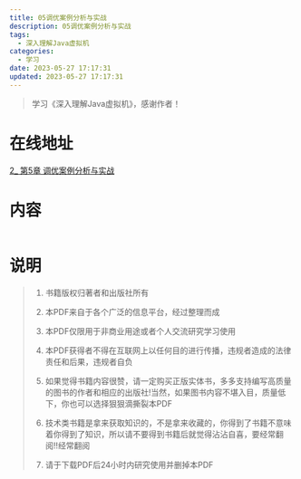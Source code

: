 ```yaml
---
title: 05调优案例分析与实战
description: 05调优案例分析与实战
tags:
  - 深入理解Java虚拟机
categories:
  - 学习
date: 2023-05-27 17:17:31
updated: 2023-05-27 17:17:31
---
```


> 学习《深入理解Java虚拟机》，感谢作者！

# 在线地址

<a target="_blank" href="/myjs/pdfjs/web/viewer.html?file=https://raw.githubusercontent.com/lwmfjc/files/main/pdfs/work/jvm/understanding_the_jvm/2_ 第5章 调优案例分析与实战.pdf">2_ 第5章 调优案例分析与实战</a>

# 内容

<iframe src='/myjs/pdfjs/web/viewer.html?file=https://raw.githubusercontent.com/lwmfjc/files/main/pdfs/work/jvm/understanding_the_jvm/2_ 第5章 调优案例分析与实战.pdf' marginwidth="0" frameborder="no" scrolling="no"  style="padding: 0;width:100%;height: 0px;width: 0px;" ></iframe>

# 说明

> 1. 书籍版权归著者和出版社所有
> 2. 本PDF来自于各个广泛的信息平台，经过整理而成
>
> 3. 本PDF仅限用于非商业用途或者个人交流研究学习使用
> 4. 本PDF获得者不得在互联网上以任何目的进行传播，违规者造成的法律责任和后果，违规者自负
> 5. 如果觉得书籍内容很赞，请一定购买正版实体书，多多支持编写高质量的图书的作者和相应的出版社!当然，如果图书内容不堪入目，质量低下，你也可以选择狠狠滴撕裂本PDF
> 6. 技术类书籍是拿来获取知识的，不是拿来收藏的，你得到了书籍不意味着你得到了知识，所以请不要得到书籍后就觉得沾沾自喜，要经常翻阅!!经常翻阅
> 7. 请于下载PDF后24小时内研究使用并删掉本PDF

